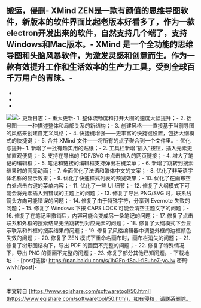 搬运，侵删-
XMind ZEN是一款有颜值的思维导图软件，新版本的软件界面比起老版本好看多了，作为一款electron开发出来的软件，自然支持几个端了，支持Windows和Mac版本。-
XMind 是一个全功能的思维导图和头脑风暴软件，为激发灵感和创意而生。作为一款有效提升工作和生活效率的生产力工具，受到全球百千万用户的青睐。-
-
-
-
-
![](http://chuantu.xyz/t6/740/1596719825x1700340450.png)![](http://chuantu.xyz/t6/740/1596719859x-591238492.png)-
更新日志：-
重大更新-
1\. 整体流畅度和打开大图的速度大幅提升；-
2\. 括号图——一种描述整体和局部关系的新结构；-
3\. 创建风格——直接基于当前导图的风格来创建自定义风格；-
4\. 快捷键增强——更丰富的快捷键设置，包括大纲模式的快捷键；-
5\. 合并 XMind 文件——将所有的点子聚合到一个文件里。-
优化与提升-
1\. 新增了一批有趣实用的贴纸；-
2\. 工具栏新增“插入”按钮，插入元素更加直观便捷；-
3\. 支持在导出的 PDF/SVG 中点击插入的网页链接；-
4\. 增大了笔记的编辑框；-
5\. 笔记和链接的编辑框支持弹出右键菜单；-
6\. 新增了跳转到搜索结果时的高亮动画；-
7\. 全面优化了法语和繁体中文的文案；-
8\. 优化了非英语字体名称的显示效果；-
9\. 优化了快速样式列表的预览效果；-
10\. 优化了在画布空白处点击右键的菜单内容；-
11\. 优化了一些 UI 细节；-
12\. 修复了大纲模式下可能会将元素插入到错误的主题上的问题；-
13\. 修复了导出 PNG/SVG 时，联系线箭头方向可能错误的问题；-
14\. 修复了由于特殊字符，分享到 Evernote 失败的问题；-
15\. 修复了 Windows 下按 CAPS LOCK 可能会清空主题文字的问题；-
16\. 修复了在笔记里撤销后，内容可能会变成另一条笔记的问题；-
17\. 修复了点击联系和外框的搜索结果无法跳转到对应元素的问题；-
18\. 修复了大纲模式下会显示联系和外框的搜索结果的问题；-
19\. 修复了风格编辑器中调整外框的边框颜色失效的问题；-
20\. 修复了 ZEN 模式下重命名画布时，画布栏消失的问题；-
21\. 修复了树形图结构下，导出 PDF 的画面不完整的问题；-
22\. 修复了特殊情况下，导出 PNG 的画面不完整的问题；-
23\. 修复了部分其他已知问题。-
下载地址：-
\[post\]链接: https://pan.baidu.com/s/1hGFp-fSaJ-flEuhe7-yoJw 密码: wivh\[/post\]-

-

本文转自 [https://www.eqishare.com/softwaretool/50.html](https://www.eqishare.com/softwaretool/50.html)，如有侵权，请联系删除。